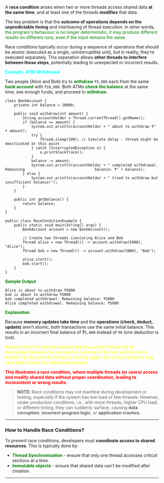 
A **race condition** arises when two or more threads access shared data **at the same time**, and at least one of the threads **modifies** that data.

The key problem is that the **outcome of operations depends on the unpredictable timing** and interleaving of thread execution. In other words, <span style="color:green;">the program's behaviour is no longer deterministic, it may produce different results on different runs, even if the input remains the same.</span>

Race conditions typically occur during a sequence of operations that should be atomic (executed as a single, uninterruptible unit), but in reality, they’re executed separately. This separation allows **other threads to interfere between those steps**, potentially leading to unexpected or incorrect results.

<span style="color:cyan;font-weight:bold;">Example: ATM Withdrawal</span>

Two people (Alice and Bob) try to <span style="color:green;font-weight:bold;">withdraw</span> `₹5,000` each from the same <span style="color:green;font-weight:bold;">bank account</span> with `₹10,000`. Both ATMs <span style="color:green;font-weight:bold;">check the balance</span> at the same time, see enough funds, and proceed to <span style="color:green;font-weight:bold;">withdraw</span>. 

```
class BankAccount {
    private int balance = 10000;

    public void withdraw(int amount) {
	    String accountHolder = Thread.currentThread().getName();
        if (balance >= amount) {
            System.out.println(accountHolder + " about to withdraw ₹" + amount);
            try {
                Thread.sleep(100); // Simulate delay - thread might be                                                 deactivated at this point
            } catch (InterruptedException e) {
                e.printStackTrace();
            }
            balance -= amount;
            System.out.println(accountHolder + " completed withdrawal. Remaining                                balance: ₹" + balance);
        } else {
            System.out.println(accountHolder + " tried to withdraw but                                          insufficient balance!");
        }
    }

    public int getBalance() {
        return balance;
    }
}
```

```
public class RaceConditionExample {
    public static void main(String[] args) {
        BankAccount account = new BankAccount();

        // Create two threads simulating Alice and Bob
        Thread alice = new Thread(() -> account.withdraw(5000), "Alice");
        Thread bob = new Thread(() -> account.withdraw(5000), "Bob");

        alice.start();
        bob.start();
    }
}
```

<span style="color:green;font-weight:bold;">Sample Output</span>
	
```
Alice is about to withdraw ₹5000
bob is about to withdraw ₹5000
bob completed withdrawal. Remaining balance: ₹5000
Alice completed withdrawal. Remaining balance: ₹5000
```

<span style="color:green;font-weight:bold;">Explanation</span>

Because **memory updates take time** and the **operations (check, deduct, update)** aren’t atomic, both transactions use the same initial balance. This results in an incorrect final balance of ₹`5,000` instead of `₹0` (one deduction is lost).

<span style="color:yellow">(explore this) It is entirely possible that the current thread will be deactivated between the successful outcome of the test and the call to transfer. By the time the thread is running again, the account balance may have fallen below the withdrawal amount</span>

<span style="color:red;font-weight:bold;">This illustrates a race condition, where multiple threads (or users) access and modify shared data without proper coordination, leading to inconsistent or wrong results.</span>

> **NOTE:** Race conditions may not manifest during development or testing, especially if the system has low load or few threads. However, under production conditions, i.e., with more threads, higher CPU load, or different timing, they can suddenly surface, causing **data corruption**, **incorrect program logic**, or **application crashes**.

---
### How to Handle Race Conditions?

To prevent race conditions, developers must **coordinate access to shared resources**. This is typically done by:

- <span style="color:green;font-weight:bold">Thread Synchronisation</span> - ensure that only one thread accesses critical sections at a time.
- <span style="color:green;font-weight:bold">Immutable objects</span> - ensure that shared data can't be modified after creation.

----


